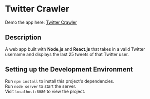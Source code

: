 # Twitter Crawler

Demo the app here: [Twitter Crawler](http://young-river-92178.herokuapp.com/ "Twitter Crawler")

## Description
A web app built with **Node.js** and **React.js** that takes in a valid Twitter username and displays the last 25 tweets of that Twitter user.

## Setting up the Development Environment

Run `npm install` to install this project's dependencies.  
Run `node server` to start the server.  
Visit `localhost:8080` to view the project.
